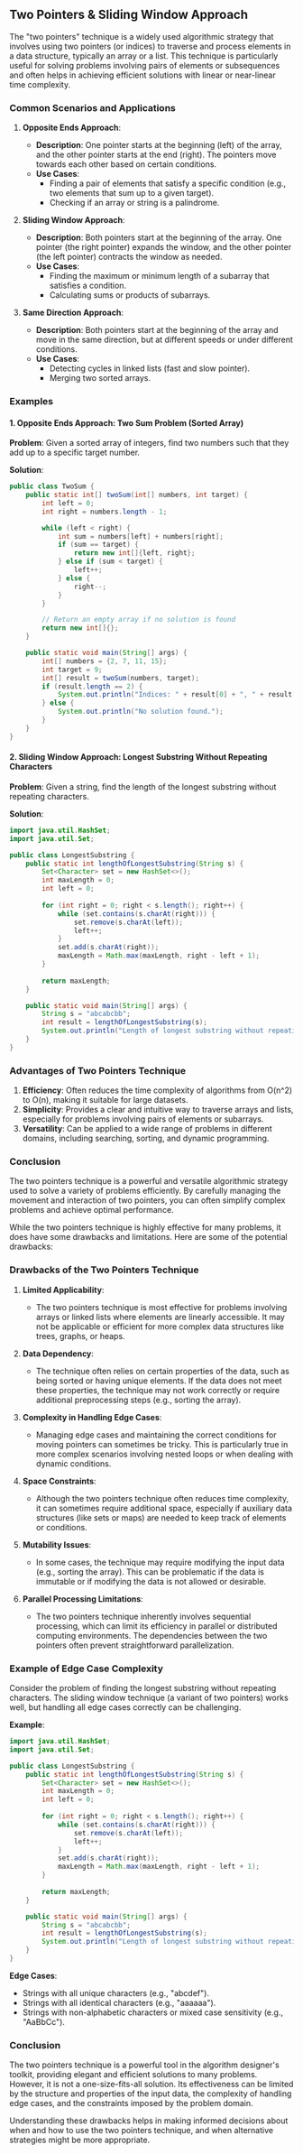 ## Two Pointers & Sliding Window Approach

The "two pointers" technique is a widely used algorithmic strategy that involves using two pointers (or indices) to traverse and process elements in a data structure, typically an array or a list. This technique is particularly useful for solving problems involving pairs of elements or subsequences and often helps in achieving efficient solutions with linear or near-linear time complexity.

### Common Scenarios and Applications

1. **Opposite Ends Approach**:
    - **Description**: One pointer starts at the beginning (left) of the array, and the other pointer starts at the end (right). The pointers move towards each other based on certain conditions.
    - **Use Cases**:
        - Finding a pair of elements that satisfy a specific condition (e.g., two elements that sum up to a given target).
        - Checking if an array or string is a palindrome.

2. **Sliding Window Approach**:
    - **Description**: Both pointers start at the beginning of the array. One pointer (the right pointer) expands the window, and the other pointer (the left pointer) contracts the window as needed.
    - **Use Cases**:
        - Finding the maximum or minimum length of a subarray that satisfies a condition.
        - Calculating sums or products of subarrays.

3. **Same Direction Approach**:
    - **Description**: Both pointers start at the beginning of the array and move in the same direction, but at different speeds or under different conditions.
    - **Use Cases**:
        - Detecting cycles in linked lists (fast and slow pointer).
        - Merging two sorted arrays.

### Examples

#### 1. Opposite Ends Approach: Two Sum Problem (Sorted Array)

**Problem**: Given a sorted array of integers, find two numbers such that they add up to a specific target number.

**Solution**:
```java
public class TwoSum {
    public static int[] twoSum(int[] numbers, int target) {
        int left = 0;
        int right = numbers.length - 1;

        while (left < right) {
            int sum = numbers[left] + numbers[right];
            if (sum == target) {
                return new int[]{left, right};
            } else if (sum < target) {
                left++;
            } else {
                right--;
            }
        }

        // Return an empty array if no solution is found
        return new int[]{};
    }

    public static void main(String[] args) {
        int[] numbers = {2, 7, 11, 15};
        int target = 9;
        int[] result = twoSum(numbers, target);
        if (result.length == 2) {
            System.out.println("Indices: " + result[0] + ", " + result[1]);
        } else {
            System.out.println("No solution found.");
        }
    }
}
```

#### 2. Sliding Window Approach: Longest Substring Without Repeating Characters

**Problem**: Given a string, find the length of the longest substring without repeating characters.

**Solution**:
```java
import java.util.HashSet;
import java.util.Set;

public class LongestSubstring {
    public static int lengthOfLongestSubstring(String s) {
        Set<Character> set = new HashSet<>();
        int maxLength = 0;
        int left = 0;
        
        for (int right = 0; right < s.length(); right++) {
            while (set.contains(s.charAt(right))) {
                set.remove(s.charAt(left));
                left++;
            }
            set.add(s.charAt(right));
            maxLength = Math.max(maxLength, right - left + 1);
        }
        
        return maxLength;
    }

    public static void main(String[] args) {
        String s = "abcabcbb";
        int result = lengthOfLongestSubstring(s);
        System.out.println("Length of longest substring without repeating characters: " + result);
    }
}
```

### Advantages of Two Pointers Technique

1. **Efficiency**: Often reduces the time complexity of algorithms from O(n^2) to O(n), making it suitable for large datasets.
2. **Simplicity**: Provides a clear and intuitive way to traverse arrays and lists, especially for problems involving pairs of elements or subarrays.
3. **Versatility**: Can be applied to a wide range of problems in different domains, including searching, sorting, and dynamic programming.

### Conclusion

The two pointers technique is a powerful and versatile algorithmic strategy used to solve a variety of problems efficiently. By carefully managing the movement and interaction of two pointers, you can often simplify complex problems and achieve optimal performance.


While the two pointers technique is highly effective for many problems, it does have some drawbacks and limitations. Here are some of the potential drawbacks:

### Drawbacks of the Two Pointers Technique

1. **Limited Applicability**:
    - The two pointers technique is most effective for problems involving arrays or linked lists where elements are linearly accessible. It may not be applicable or efficient for more complex data structures like trees, graphs, or heaps.

2. **Data Dependency**:
    - The technique often relies on certain properties of the data, such as being sorted or having unique elements. If the data does not meet these properties, the technique may not work correctly or require additional preprocessing steps (e.g., sorting the array).

3. **Complexity in Handling Edge Cases**:
    - Managing edge cases and maintaining the correct conditions for moving pointers can sometimes be tricky. This is particularly true in more complex scenarios involving nested loops or when dealing with dynamic conditions.

4. **Space Constraints**:
    - Although the two pointers technique often reduces time complexity, it can sometimes require additional space, especially if auxiliary data structures (like sets or maps) are needed to keep track of elements or conditions.

5. **Mutability Issues**:
    - In some cases, the technique may require modifying the input data (e.g., sorting the array). This can be problematic if the data is immutable or if modifying the data is not allowed or desirable.

6. **Parallel Processing Limitations**:
    - The two pointers technique inherently involves sequential processing, which can limit its efficiency in parallel or distributed computing environments. The dependencies between the two pointers often prevent straightforward parallelization.

### Example of Edge Case Complexity

Consider the problem of finding the longest substring without repeating characters. The sliding window technique (a variant of two pointers) works well, but handling all edge cases correctly can be challenging.

**Example**:
```java
import java.util.HashSet;
import java.util.Set;

public class LongestSubstring {
    public static int lengthOfLongestSubstring(String s) {
        Set<Character> set = new HashSet<>();
        int maxLength = 0;
        int left = 0;
        
        for (int right = 0; right < s.length(); right++) {
            while (set.contains(s.charAt(right))) {
                set.remove(s.charAt(left));
                left++;
            }
            set.add(s.charAt(right));
            maxLength = Math.max(maxLength, right - left + 1);
        }
        
        return maxLength;
    }

    public static void main(String[] args) {
        String s = "abcabcbb";
        int result = lengthOfLongestSubstring(s);
        System.out.println("Length of longest substring without repeating characters: " + result); // Output: 3
    }
}
```

**Edge Cases**:
- Strings with all unique characters (e.g., "abcdef").
- Strings with all identical characters (e.g., "aaaaaa").
- Strings with non-alphabetic characters or mixed case sensitivity (e.g., "AaBbCc").

### Conclusion

The two pointers technique is a powerful tool in the algorithm designer's toolkit, providing elegant and efficient solutions to many problems. However, it is not a one-size-fits-all solution. Its effectiveness can be limited by the structure and properties of the input data, the complexity of handling edge cases, and the constraints imposed by the problem domain.

Understanding these drawbacks helps in making informed decisions about when and how to use the two pointers technique, and when alternative strategies might be more appropriate.